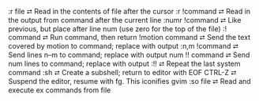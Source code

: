 :r file           ⮂  Read in the contents of file after the cursor
:r !command       ⮂  Read in the output from command after the current line
:numr !command    ⮂  Like previous, but place after line num (use zero for the top of the file) 
:! command        ⮂  Run command, then return
!motion command   ⮂  Send the text covered by motion to command; replace with output 
:n,m !command     ⮂  Send lines n–m to command; replace with output
num !! command    ⮂  Send num lines to command; replace with output
:!!               ⮂  Repeat the last system command
:sh               ⮂  Create a subshell; return to editor with EOF
CTRL-Z            ⮂  Suspend the editor, resume with fg. This iconifies gvim
:so file          ⮂  Read and execute ex commands from file

